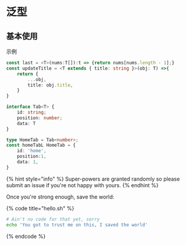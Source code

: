 # 泛型

## 基本使用

示例

```typescript
const last = <T>(nums:T[]):t => {return nums[nums.length - 1];}
const updateTitle = <T extends { title: string }>(obj: T) =>{
    return {
        ...obj,
        title: obj.title,
    }
}

interface Tab<T> {
    id: string;
    position: number;
    data: T
}

type HomeTab = Tab<number>;
const homeTabL HomeTab = {
    id: 'home',
    position:1,
    data: 1,
}
```

{% hint style="info" %}
 Super-powers are granted randomly so please submit an issue if you're not happy with yours.
{% endhint %}

Once you're strong enough, save the world:

{% code title="hello.sh" %}
```bash
# Ain't no code for that yet, sorry
echo 'You got to trust me on this, I saved the world'
```
{% endcode %}



